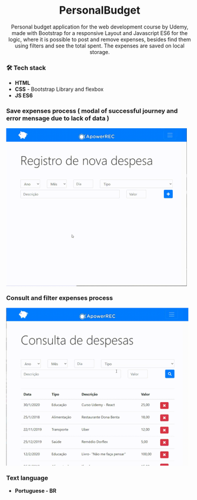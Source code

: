 <h1 align="center">
PersonalBudget</h1>

<p align="center"> 
Personal budget application for the web development course by Udemy, made with Bootstrap for a responsive Layout and Javascript ES6 for the logic, where it is possible to post and remove expenses, besides find them using filters and see the total spent. The expenses are saved on local storage.
</p>


### 🛠 Tech stack

- **HTML**
- **CSS** - Bootstrap Library and flexbox
- **JS ES6**


### Save expenses process ( modal of successful journey and error mensage due to lack of data )
<img src="https://github.com/jpm4rtinss/PersonalBudget/blob/main/SaveExpenses-Video.gif" alt="home web"  height="425" align="center">


### Consult and filter expenses process
<img src="https://github.com/jpm4rtinss/PersonalBudget/blob/main/ConsultExpenses-gif.gif" alt="home web"  height="425" align="center">


### Text language
- **Portuguese - BR**

